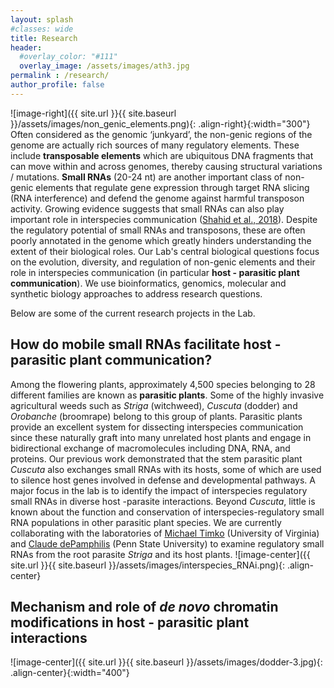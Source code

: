 ```yaml
---
layout: splash
#classes: wide
title: Research
header:
  #overlay_color: "#111"
  overlay_image: /assets/images/ath3.jpg
permalink : /research/
author_profile: false
---
```

![image-right]({{ site.url }}{{ site.baseurl }}/assets/images/non_genic_elements.png){: .align-right}{:width="300"} Often considered as the genomic ‘junkyard’, the non-genic regions of the genome are actually rich sources of many regulatory elements. These include **transposable elements** which are ubiquitous DNA fragments that can move within and across genomes, thereby causing structural variations / mutations. **Small RNAs** (20-24 nt) are another important class of non-genic elements that regulate gene expression through target RNA slicing (RNA interference) and defend the genome against harmful transposon activity. Growing evidence suggests that small RNAs can also play important role in interspecies communication ([Shahid et al., 2018](https://www.nature.com/articles/nature25027)). Despite the regulatory potential of small RNAs and transposons, these are often poorly annotated in the genome which greatly hinders understanding the extent of their biological roles. Our Lab's central biological questions focus on the evolution, diversity, and regulation of non-genic elements and their role in interspecies communication (in particular **host - parasitic plant communication**). We use bioinformatics, genomics, molecular and synthetic biology approaches to address research questions.

Below are some of the current research projects in the Lab.

## How do mobile small RNAs facilitate host - parasitic plant communication?
Among the flowering plants, approximately 4,500 species belonging to 28 different families are known as **parasitic plants**. Some of the highly invasive agricultural weeds such as *Striga* (witchweed), *Cuscuta* (dodder) and *Orobanche* (broomrape) belong to this group of plants. Parasitic plants provide an excellent system for dissecting interspecies communication since these naturally graft into many unrelated host plants and engage in bidirectional exchange of macromolecules including DNA, RNA, and proteins. Our previous work demonstrated that the stem parasitic plant *Cuscuta* also exchanges small RNAs with its hosts, some of which are used to silence host genes involved in defense and developmental pathways. A major focus in the lab is to identify the impact of interspecies regulatory small RNAs in diverse host -parasite interactions. Beyond *Cuscuta*, little is known about the function and conservation of interspecies-regulatory small RNA populations in other parasitic plant species. We are currently collaborating with the laboratories of [Michael Timko](https://bio.as.virginia.edu/people/mpt9g) (University of Virginia) and [Claude dePamphilis](https://www.huck.psu.edu/people/claude-depamphilis) (Penn State University) to examine regulatory small RNAs from the root parasite *Striga* and its host plants.
![image-center]({{ site.url }}{{ site.baseurl }}/assets/images/interspecies_RNAi.png){: .align-center}
## Mechanism and role of *de novo* chromatin modifications in host - parasitic plant interactions
![image-center]({{ site.url }}{{ site.baseurl }}/assets/images/dodder-3.jpg){: .align-center}{:width="400"}
